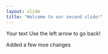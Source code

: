 ```yaml
---
layout: slide
title: "Welcome to our second slide!"
---
```

Your text
Use the left arrow to go back!

Added a few moe changes
